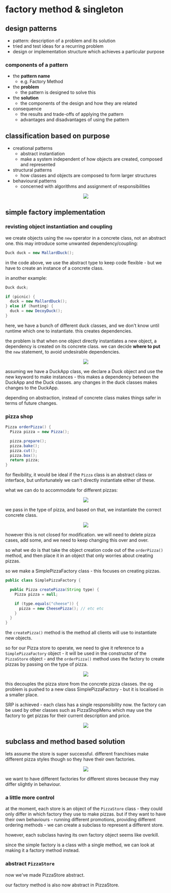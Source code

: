 # factory method & singleton

## design patterns

- pattern: description of a problem and its solution
- tried and test ideas for a recurring problem
- design or implementation structure which achieves a particular purpose

### components of a pattern

- the **pattern name**
  - e.g. Factory Method
- the **problem**
  - the pattern is designed to solve this
- the **solution**
  - the components of the design and how they are related
- consequence
  - the results and trade-offs of applying the pattern
  - advantages and disadvantages of using the pattern

## classification based on purpose

- creational patterns
  - abstract instantiation
  - make a system independent of how objects are created, composed and represented
- structural patterns
  - how classes and objects are composed to form larger structures
- behavioural patterns
  - concerned with algorithms and assignment of responsibilities

<p align="center">
    <img src="https://github.com/infernocadet/soft2201/blob/main/mdgraphics/dp.png" width="auto" height="auto">
</p>

## simple factory implementation

### revisting object instantiation and coupling

we create objects using the `new` operator in a concrete class, not an abstract one. this may introduce some unwanted dependency/coupling:

```java
Duck duck = new MallardDuck();
```

in the code above, we use the abstract type to keep code flexible - but we have to create an instance of a concrete class.

in another example:

```java
Duck duck;

if (picnic) {
  duck = new MallardDuck();
} else if (hunting) {
  duck = new DecoyDuck();
}
```

here, we have a bunch of different duck classes, and we don't know until runtime which one to instantiate. this creates dependencies.

the problem is that when one object directly instantiates a new object, a dependency is created on its concrete class. we can decide **where to put** the `new` statement, to avoid undesirable dependencies.

<p align="center">
    <img src="https://github.com/infernocadet/soft2201/blob/main/mdgraphics/depe.png" width="auto" height="auto">
</p>

assuming we have a DuckApp class, we declare a Duck object and use the new keyword to make instances - this makes a dependency between the DuckApp and the Duck classes. any changes in the duck classes makes changes to the DuckApp.

depending on abstraction, instead of concrete class makes things safer in terms of future changes.

### pizza shop

```java
Pizza orderPizza() {
  Pizza pizza = new Pizza();

  pizza.prepare();
  pizza.bake();
  pizza.cut();
  pizza.box();
  return pizza;
}
```

for flexibility, it would be ideal if the `Pizza` class is an abstract class or interface, but unfortunately we can't directly instantiate either of these.

what we can do to accommodate for different pizzas:

<p align="center">
    <img src="https://github.com/infernocadet/soft2201/blob/main/mdgraphics/pizza.png" width="auto" height="auto">
</p>

we pass in the type of pizza, and based on that, we instantiate the correct concrete class.

<p align="center">
    <img src="https://github.com/infernocadet/soft2201/blob/main/mdgraphics/uh.png" width="auto" height="auto">
</p>

however this is not closed for modification. we will need to delete pizza cases, add some, and we need to keep changing this over and over.

so what we do is that take the object creation code out of the `orderPizza()` method, and then place it in an object that only worries about creating pizzas.

so we make a SimplePizzaFactory class - this focuses on creating pizzas.

```java
public class SimplePizzaFactory {

  public Pizza createPizza(String type) {
    Pizza pizza = null;

    if (type.equals("cheese")) {
      pizza = new CheesePizza(); // etc etc
    }
  }
}
```

the `createPizza()` method is the method all clients will use to instantiate new objects.

so for our Pizza store to operate, we need to give it reference to a `SimplePizzaFactory` object - it will be used in the constructor of the `PizzaStore` object - and the `orderPizza()` method uses the factory to create pizzas by passing on the type of pizza.

<p align="center">
    <img src="https://github.com/infernocadet/soft2201/blob/main/mdgraphics/piz.png" width="auto" height="auto">
</p>

this decouples the pizza store from the concrete pizza classes. the og problem is pushed to a new class SimplePizzaFactory - but it is localised in a smaller place.

SRP is achieved - each class has a single responsibility now. the factory can be used by other classes such as PizzaShopMenu which may use the factory to get pizzas for their current description and price.

<p align="center">
    <img src="https://github.com/infernocadet/soft2201/blob/main/mdgraphics/za.png" width="auto" height="auto">
</p>

## subclass and method based solution

lets assume the store is super successful. different franchises make different pizza styles though so they have their own factories.

<p align="center">
    <img src="https://github.com/infernocadet/soft2201/blob/main/mdgraphics/ny.png" width="auto" height="auto">
</p>

we want to have different factories for different stores because they may differ slightly in behaviour.

### a little more control

at the moment, each store is an object of the `PizzaStore` class - they could only differ in which factory they use to make pizzas. but if they want to have their own behaviours - running different promotions, providing different ordering methods - we can create a subclass to represent a different store.

however, each subclass having its own factory object seems like overkill.

since the simple factory is a class with a single method, we can look at making it a factory method instead.

### abstract `PizzaStore`

now we've made PizzaStore abstract.

our factory method is also now abstract in PizzaStore.
